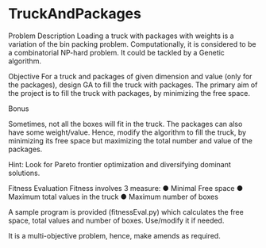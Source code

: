# TruckAndPackages
Problem Description
Loading a truck with packages with weights is a variation of the bin packing problem. Computationally, it is considered to be a combinatorial NP-hard problem. It could be tackled by a Genetic algorithm.

Objective
For a truck and packages of given dimension and value (only for the packages), design GA to fill the truck with packages. The primary aim of the project is to fill the truck with packages, by minimizing the free space.

Bonus

Sometimes, not all the boxes will fit in the truck. The packages can also have some weight/value. Hence, modify the algorithm to fill the truck, by minimizing its free space but maximizing the total number and value of the packages. 

Hint: Look for Pareto frontier optimization and diversifying dominant solutions. 


Fitness Evaluation
Fitness involves 3 measure:
●	Minimal Free space
●	Maximum total values in the truck
●	Maximum number of boxes

A sample program is provided (fitnessEval.py) which calculates the free space, total values and number of boxes. Use/modify it if needed.

It is a multi-objective problem, hence, make amends as required.
